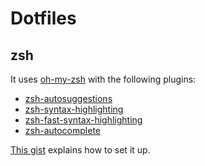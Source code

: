 # Dotfiles

## zsh

It uses [oh-my-zsh](https://ohmyz.sh/) with the following plugins:
- [zsh-autosuggestions](https://github.com/zsh-users/zsh-autosuggestions.git)
- [zsh-syntax-highlighting](https://github.com/zsh-users/zsh-syntax-highlighting.git)
- [zsh-fast-syntax-highlighting](https://github.com/zdharma-continuum/fast-syntax-highlighting.git)
- [zsh-autocomplete](https://github.com/marlonrichert/zsh-autocomplete.git)

[This gist](https://gist.github.com/n1snt/454b879b8f0b7995740ae04c5fb5b7df) explains how to set it up.

